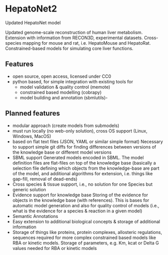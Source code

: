 # HepatoNet2

Updated HepatoNet model

Updated genome-scale reconstruction of human liver metabolism. Extension with information from RECON3D, experimental datasets. Cross-species mapping for mouse and rat, i.e. HepatoMouse and HepatoRat.
Constrained-based models for simulating core liver functions.

## Features
- open source, open access, licensed under CC0
- python based, for simple integration with existing tools for
    - model validation & quality control (memote)
    - constrained based modelling (cobrapy)
    - model building and annotation (sbmlutils)- 

## Planned features
- modular approach (create models from submodels)
- must run locally (no web-only solution), cross OS support (Linux, Windows, MacOS)
- based on flat text files (JSON, YAML or similar simple format)
  Necessary to support simple git diffs for finding differences between versions of the knowledge base or different model versions
- SBML support
  Generated models encoded in SBML. The model definition files are flat-files on top of the knowledge base (basically a selection file defining which objects from the knowledge-base are part of the model, and additional algorithms for extension, i.e. things like gap-fill, removal of dead-ends)
- Cross species & tissue support, i.e., no solution for one Species but generic solution
- Evidence support for knowledge base
  Storing of the evidence for objects in the knowledge base (with references). This is bases for automatic model generation and also for quality control of models (i.e., what is the evidence for a species & reaction in a given model)
- Semantic Annotations 
- Easy extension to additional biological concepts & storage of additional information
- Storage of things like proteins, protein complexes, allosteric regulations, sequences required for more complex constrained based models like RBA or kinetic models. Storage of parameters, e.g. Km, kcat or Delta G values needed for RBA or kinetic models

